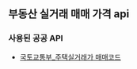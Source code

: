 ## 부동산 실거래 매매 가격 api

### 사용된 공공 API
- [국토교통부_주택실거래가 매매코드](https://www.data.go.kr/data/15063991/fileData.do#tab-layer-openapi)
